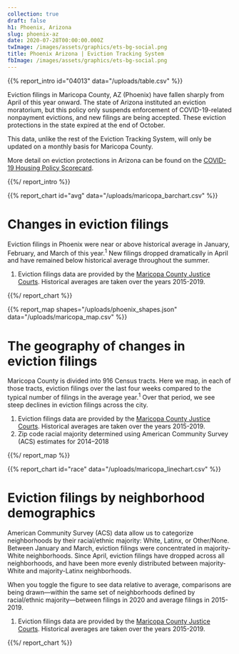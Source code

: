 ```yaml
---
collection: true
draft: false
h1: Phoenix, Arizona
slug: phoenix-az
date: 2020-07-28T00:00:00.000Z
twImage: /images/assets/graphics/ets-bg-social.png
title: Phoenix Arizona | Eviction Tracking System
fbImage: /images/assets/graphics/ets-bg-social.png
---
```


{{% report_intro id="04013" data="/uploads/table.csv" %}}

Eviction filings in Maricopa County, AZ (Phoenix) have fallen sharply from April of this year onward. The state of Arizona instituted an eviction moratorium, but this policy only suspends enforcement of COVID-19-related nonpayment evictions, and new filings are being accepted. These eviction protections in the state expired at the end of October.

This data, unlike the rest of the Eviction Tracking System, will only be updated on a monthly basis for Maricopa County. 

More detail on eviction protections in Arizona can be found on the [COVID-19 Housing Policy Scorecard](https://evictionlab.org/covid-policy-scorecard/az/).

{{%/ report_intro %}}



{{% report_chart id="avg" data="/uploads/maricopa_barchart.csv" %}}







# Changes in eviction filings

Eviction filings in Phoenix were near or above historical average in January, February, and March of this year.<sup>1</sup> New filings dropped dramatically in April and have remained below historical average throughout the summer. 

1. Eviction filings data are provided by the [Maricopa County Justice Courts](http://justicecourts.maricopa.gov/). Historical averages are taken over the years 2015-2019.







{{%/ report_chart %}}



{{% report_map shapes="/uploads/phoenix_shapes.json" data="/uploads/maricopa_map.csv" %}}







# The geography of changes in eviction filings

Maricopa County is divided into 916 Census tracts. Here we map, in each of those tracts, eviction filings over the last four weeks compared to the typical number of filings in the average year.<sup>1</sup> Over that period, we see steep declines in eviction filings across the city.

1. Eviction filings data are provided by the [Maricopa County Justice Courts](http://justicecourts.maricopa.gov/). Historical averages are taken over the years 2015-2019. 
2. Zip code racial majority determined using American Community Survey (ACS) estimates for 2014–2018







{{%/ report_map %}}



{{% report_chart id="race" data="/uploads/maricopa_linechart.csv" %}}







# Eviction filings by neighborhood demographics

American Community Survey (ACS) data allow us to categorize neighborhoods by their racial/ethnic majority: White, Latinx, or Other/None. Between January and March, eviction filings were concentrated in majority-White neighborhoods. Since April, eviction filings have dropped  across all neighborhoods, and have been more evenly distributed between majority-White and majority-Latinx neighborhoods.

When you toggle the figure to see data relative to average, comparisons are being drawn—within the same set of neighborhoods defined by racial/ethnic majority—between filings in 2020 and average filings in 2015-2019.

1. Eviction filings data are provided by the [Maricopa County Justice Courts](http://justicecourts.maricopa.gov/). Historical averages are taken over the years 2015-2019.







{{%/ report_chart %}}